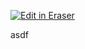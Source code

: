 <p><a target="_blank" href="https://eraser-qa.web.app/workspace/gKcTLRahMD2M42xtlf9r" id="edit-in-eraser-github-link"><img alt="Edit in Eraser" src="https://firebasestorage.googleapis.com/v0/b/second-petal-295822.appspot.com/o/images%2Fgithub%2FOpen%20in%20Eraser.svg?alt=media&amp;token=968381c8-a7e7-472a-8ed6-4a6626da5501"></a></p>

asdf


<!--- Eraser file: https://eraser-qa.web.app/workspace/gKcTLRahMD2M42xtlf9r --->
<!--- This file was last edited by [name] via Eraser on [date] --->